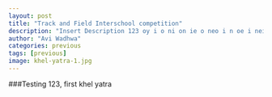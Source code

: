 ```yaml
---
layout: post
title: "Track and Field Interschool competition"
description: "Insert Description 123 oy i o ni on ie o neo i n oe i neion"
author: "Avi Wadhwa"
categories: previous
tags: [previous]
image: khel-yatra-1.jpg
---
```


###Testing 123, first khel yatra
